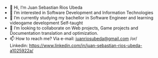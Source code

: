 - 👋 Hi, I’m Juan Sebastian Rios Ubeda
- 👀 I’m interested in Software Development and Information Technologies
- 🌱 I’m currently studying my bachellor in Software Engineer and learning videogame development Self-taught
- 💞️ I’m looking to collaborate on Web projects, Game projects and Documentation translation and optimization.
- 📫 How to reach me? Via e-mail: juanriosubeda@gmail.com /or/ Linkedin: https://www.linkedin.com/in/juan-sebastian-rios-ubeda-a1025922a/



<!---
Chatan2700/Chatan2700 is a ✨ special ✨ repository because its `README.md` (this file) appears on your GitHub profile.
You can click the Preview link to take a look at your changes.
--->
